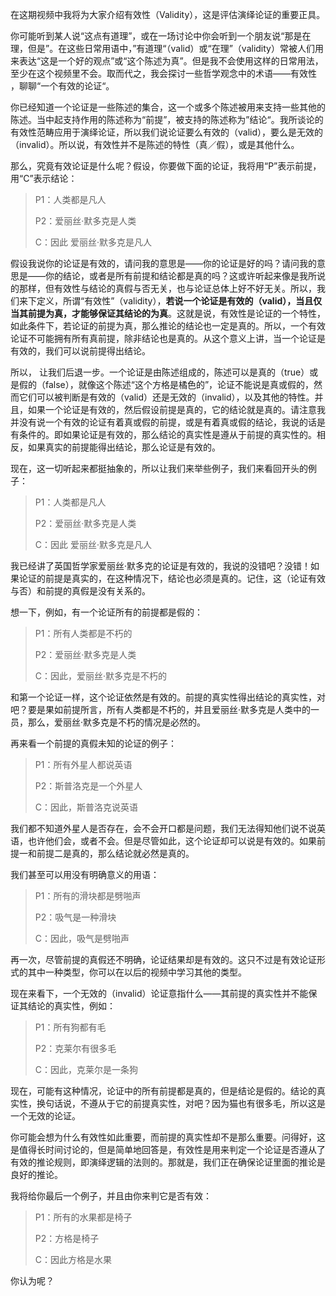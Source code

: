 在这期视频中我将为大家介绍有效性（Validity），这是评估演绎论证的重要正具。

你可能听到某人说“这点有道理”，或在一场讨论中你会听到一个朋友说“那是在理，但是”。在这些日常用语中，”有道理“（valid）或“在理”（validity）常被人们用来表达“这是一个好的观点”或“这个陈述为真”。但是我不会使用这样的日常用法，至少在这个视频里不会。取而代之，我会探讨一些哲学观念中的术语——有效性
，聊聊“一个有效的论证“。

你已经知道一个论证是一些陈述的集合，这一个或多个陈述被用来支持一些其他的陈述。当中起支持作用的陈述称为“前提”，被支持的陈述称为”结论“。我所谈论的有效性范畴应用于演绎论证，所以我们说论证要么有效的（valid），要么是无效的（invalid）。所以说，有效性并不是陈述的特性（真／假），或是其他什么。

那么，究竟有效论证是什么呢？假设，你要做下面的论证，我将用“P”表示前提，用“C”表示结论：

> P1：人类都是凡人
>
> P2：爱丽丝·默多克是人类
>
> C：因此 爱丽丝·默多克是凡人

假设我说你的论证是有效的，请问我的意思是——你的论证是好的吗？请问我的意思是——你的结论，或者是所有前提和结论都是真的吗？这或许听起来像是我所说的那样，但有效性与结论的真假与否无关，也与论证总体上好不好无关。所以，我们来下定义，所谓“有效性”（validity），**若说一个论证是有效的（valid），当且仅当其前提为真，才能够保证其结论的为真**。这就是说，有效性是论证的一个特性，如此条件下，若论证的前提为真，那么推论的结论也一定是真的。所以，一个有效论证不可能拥有所有真前提，除非结论也是真的。从这个意义上讲，当一个论证是有效的，我们可以说前提得出结论。

所以， 让我们后退一步。一个论证是由陈述组成的，陈述可以是真的（true）或是假的（false），就像这个陈述“这个方格是橘色的”，论证不能说是真或假的，然而它们可以被判断是有效的（valid）还是无效的（invalid），以及其他的特性。并且，如果一个论证是有效的，然后假设前提是真的，它的结论就是真的。请注意我并没有说一个有效的论证有着真或假的前提，或是有着真或假的结论，我说的话是有条件的。即如果论证是有效的，那么结论的真实性是遵从于前提的真实性的。相反，如果真实的前提能得出结论，那么论证是有效的。

现在，这一切听起来都挺抽象的，所以让我们来举些例子，我们来看回开头的例子：

> P1：人类都是凡人
>
> P2：爱丽丝·默多克是人类
>
> C：因此 爱丽丝·默多克是凡人

我已经讲了英国哲学家爱丽丝·默多克的论证是有效的，我说的没错吧？没错！如果论证的前提是真实的，在这种情况下，结论也必须是真的。记住，这（论证有效与否）和前提的真假是没有关系的。

想一下，例如，有一个论证所有的前提都是假的：

> P1：所有人类都是不朽的
>
> P2：爱丽丝·默多克是人类
>
> C：因此，爱丽丝·默多克是不朽的

和第一个论证一样，这个论证依然是有效的。前提的真实性得出结论的真实性，对吧？要是果如前提所言，所有人类都是不朽的，并且爱丽丝·默多克是人类中的一员，那么，爱丽丝·默多克是不朽的情况是必然的。

再来看一个前提的真假未知的论证的例子：

> P1：所有外星人都说英语
>
> P2：斯普洛克是一个外星人
>
> C：因此，斯普洛克说英语

我们都不知道外星人是否存在，会不会开口都是问题，我们无法得知他们说不说英语，也许他们会，或者不会。但是尽管如此，这个论证却可以说是有效的。如果前提一和前提二是真的，那么结论就必然是真的。

我们甚至可以用没有明确意义的用语：

> P1：所有的滑块都是劈啪声
>
> P2：吸气是一种滑块
>
> C：因此，吸气是劈啪声

再一次，尽管前提的真假还不明确，论证结果却是有效的。这只不过是有效论证形式的其中一种类型，你可以在以后的视频中学习其他的类型。

现在来看下，一个无效的（invalid）论证意指什么——其前提的真实性并不能保证其结论的真实性，例如：

> P1：所有狗都有毛
>
> P2：克莱尔有很多毛
>
> C：因此，克莱尔是一条狗

现在，可能有这种情况，论证中的所有前提都是真的，但是结论是假的。结论的真实性，换句话说，不遵从于它的前提真实性，对吧？因为猫也有很多毛，所以这是一个无效的论证。

你可能会想为什么有效性如此重要，而前提的真实性却不是那么重要。问得好，这是值得长时间讨论的，但是简单地回答是，有效性是用来判定一个论证是否遵从了有效的推论规则，即演绎逻辑的法则的。那就是，我们正在确保论证里面的推论是良好的推论。

我将给你最后一个例子，并且由你来判它是否有效：

> P1：所有的水果都是椅子
>
> P2：方格是椅子
>
> C：因此方格是水果

你认为呢？